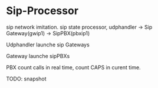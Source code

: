 # Sip-Processor
sip network imitation. 
sip state processor, udphandler ->  Sip Gateway(gwip1) -> SipPBX(pbxip1)

Udphandler launche sip Gateways 

Gateway launche sipPBXs

PBX count calls in real time, count CAPS in curent time.

TODO: snapshot

